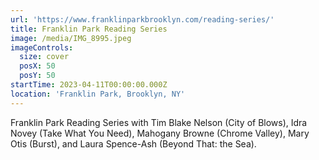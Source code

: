 ```yaml
---
url: 'https://www.franklinparkbrooklyn.com/reading-series/'
title: Franklin Park Reading Series
image: /media/IMG_8995.jpeg
imageControls:
  size: cover
  posX: 50
  posY: 50
startTime: 2023-04-11T00:00:00.000Z
location: 'Franklin Park, Brooklyn, NY'
---
```


Franklin Park Reading Series with Tim Blake Nelson (City of Blows), Idra Novey (Take What You Need), Mahogany Browne (Chrome Valley), Mary Otis (Burst), and Laura Spence-Ash (Beyond That: the Sea).

 
